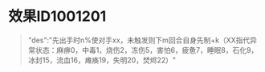 # 效果ID1001201
> "des":"先出手时n%使对手xx，未触发则下m回合自身先制+k（XX指代异常状态：麻痹0，中毒1，烧伤2，冻伤5，害怕6，疲惫7，睡眠8，石化9，冰封15，流血16，瘫痪19，失明20，焚烬22）"
